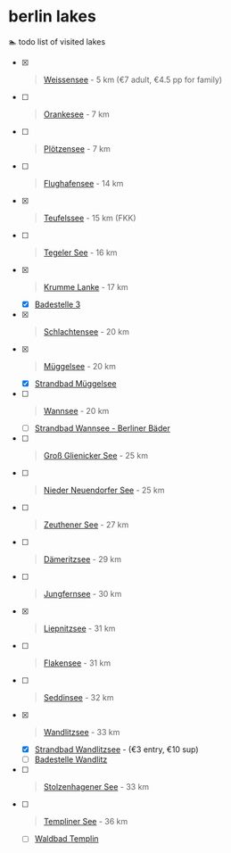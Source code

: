 # berlin lakes

🏊 todo list of visited lakes

- [x] > [Weissensee](https://goo.gl/maps/8ohA3zfJ7f3wu66N6) - 5 km (€7 adult, €4.5 pp for family)
- [ ] > [Orankesee](https://goo.gl/maps/Hr4fQPi17UFpUekJ7) - 7 km
- [ ] > [Plötzensee](https://www.google.com/maps/place/Plötzensee) - 7 km
- [ ] > [Flughafensee](https://goo.gl/maps/YzXrG8znnuBJdoCp7) - 14 km
- [x] > [Teufelssee](https://goo.gl/maps/2Kmj42DcqkxccGJp7) - 15 km (FKK)
- [ ] > [Tegeler See](https://www.google.com/maps/place/Tegeler+See) - 16 km
- [x] > [Krumme Lanke](https://www.google.com/maps/place/Krumme+Lanke) - 17 km
  - [x] [Badestelle 3](https://goo.gl/maps/QZiJ8TcG2NC2eZ557)
- [x] > [Schlachtensee](https://goo.gl/maps/hGyiYYGq1SQnPnhG7) - 20 km
- [x] > [Müggelsee](https://www.google.com/maps/place/Müggelsee) - 20 km
  - [x] [Strandbad Müggelsee](https://goo.gl/maps/MyRJy3UURkveUmKB6)
- [ ] > [Wannsee](https://www.google.com/maps/place/Großer+Wannsee) - 20 km
  - [ ] [Strandbad Wannsee - Berliner Bäder](https://goo.gl/maps/6RmuVCaKCT8JMfBdA)
- [ ] > [Groß Glienicker See](https://www.google.com/maps/place/Groß+Glienicker+See) - 25 km
- [ ] > [Nieder Neuendorfer See](https://goo.gl/maps/KP64R1Xw4ctb6CtA7) - 25 km
- [ ] > [Zeuthener See](https://goo.gl/maps/9PLNiUrqmbyYJYg77) - 27 km
- [ ] > [Dämeritzsee](https://goo.gl/maps/4ezMUFaZ6vJ2BLNw9) - 29 km
- [ ] > [Jungfernsee](https://www.google.com/maps/place/Jungfernsee) - 30 km
- [x] > [Liepnitzsee](https://goo.gl/maps/YsgpyEU8WZhbQMjq8) - 31 km
- [ ] > [Flakensee](https://goo.gl/maps/6qebmxma6atwJMAEA) - 31 km
- [ ] > [Seddinsee](https://www.google.com/maps/place/Seddinsee) - 32 km
- [x] > [Wandlitzsee](https://maps.app.goo.gl/52KoFe9KUuo3UXMa9) - 33 km
  - [x] [Strandbad Wandlitzsee](https://maps.app.goo.gl/jyRwJqemh5h7GRbL6) - (€3 entry, €10 sup)
  - [ ] [Badestelle Wandlitz](https://maps.app.goo.gl/pT1xyuxQWpTuCRsP7)
- [ ] > [Stolzenhagener See](https://maps.app.goo.gl/8wNyC9SgPCk6prn9A) - 33 km
- [ ] > [Templiner See](https://maps.app.goo.gl/67qj7FH73WUC1rjR6) - 36 km
  - [ ] [Waldbad Templin](https://maps.app.goo.gl/Zq87Z8a5m2oSMXaR8)
